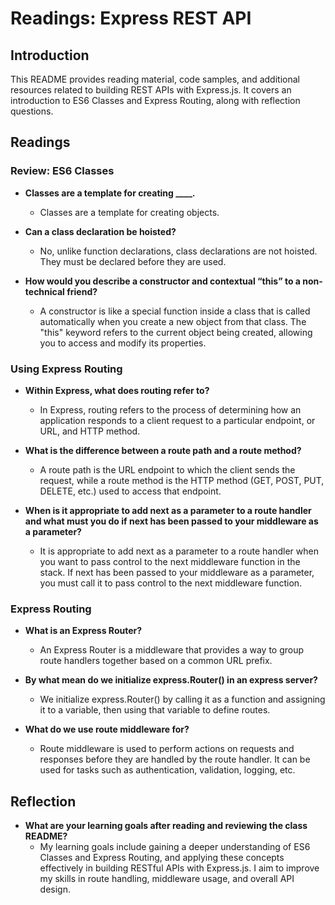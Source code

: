 # Readings: Express REST API

## Introduction

This README provides reading material, code samples, and additional resources related to building REST APIs with Express.js. It covers an introduction to ES6 Classes and Express Routing, along with reflection questions.

## Readings

### Review: ES6 Classes

- **Classes are a template for creating ____.**
  - Classes are a template for creating objects.

- **Can a class declaration be hoisted?**
  - No, unlike function declarations, class declarations are not hoisted. They must be declared before they are used.

- **How would you describe a constructor and contextual “this” to a non-technical friend?**
  - A constructor is like a special function inside a class that is called automatically when you create a new object from that class. The "this" keyword refers to the current object being created, allowing you to access and modify its properties.

### Using Express Routing

- **Within Express, what does routing refer to?**
  - In Express, routing refers to the process of determining how an application responds to a client request to a particular endpoint, or URL, and HTTP method.

- **What is the difference between a route path and a route method?**
  - A route path is the URL endpoint to which the client sends the request, while a route method is the HTTP method (GET, POST, PUT, DELETE, etc.) used to access that endpoint.

- **When is it appropriate to add next as a parameter to a route handler and what must you do if next has been passed to your middleware as a parameter?**
  - It is appropriate to add next as a parameter to a route handler when you want to pass control to the next middleware function in the stack. If next has been passed to your middleware as a parameter, you must call it to pass control to the next middleware function.

### Express Routing

- **What is an Express Router?**
  - An Express Router is a middleware that provides a way to group route handlers together based on a common URL prefix.

- **By what mean do we initialize express.Router() in an express server?**
  - We initialize express.Router() by calling it as a function and assigning it to a variable, then using that variable to define routes.

- **What do we use route middleware for?**
  - Route middleware is used to perform actions on requests and responses before they are handled by the route handler. It can be used for tasks such as authentication, validation, logging, etc.

## Reflection

- **What are your learning goals after reading and reviewing the class README?**
  - My learning goals include gaining a deeper understanding of ES6 Classes and Express Routing, and applying these concepts effectively in building RESTful APIs with Express.js. I aim to improve my skills in route handling, middleware usage, and overall API design.
